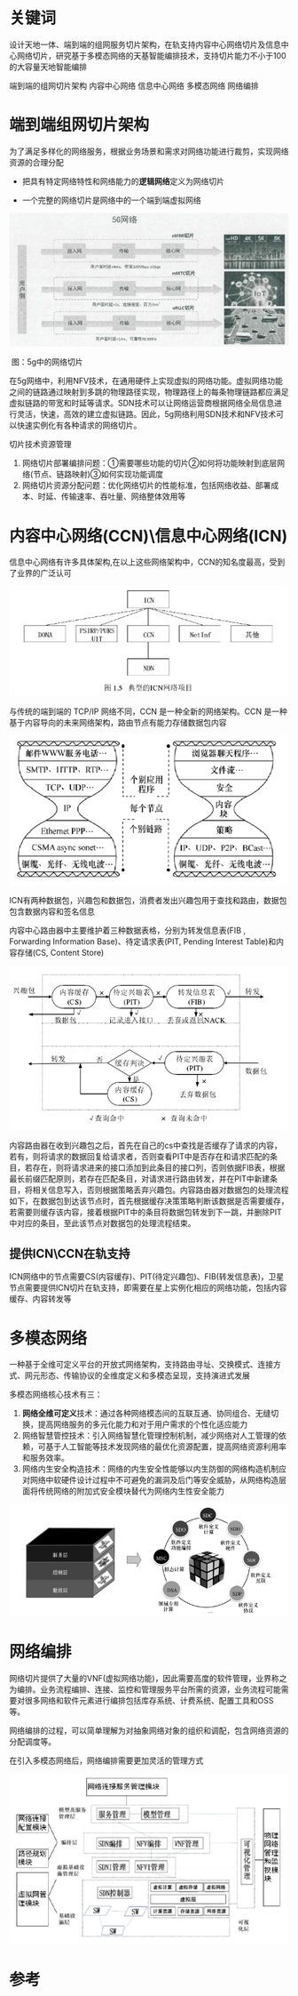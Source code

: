 # 关键词

设计天地一体、端到端的组网服务切片架构，在轨支持内容中心网络切片及信息中心网络切片，研究基于多模态网络的天基智能编排技术，支持切片能力不小于100的大容量天地智能编排

端到端的组网切片架构  内容中心网络  信息中心网络  多模态网络 网络编排

# 端到端组网切片架构

为了满足多样化的网络服务，根据业务场景和需求对网络功能进行裁剪，实现网络资源的合理分配

- 把具有特定网络特性和网络能力的**逻辑网络**定义为网络切片


- 一个完整的网络切片是网络中的一个端到端虚拟网络

![1](.\img\1.png)

​			图：5g中的网络切片

在5g网络中，利用NFV技术，在通用硬件上实现虚拟的网络功能。虚拟网络功能之间的链路通过映射到多跳的物理路径实现，物理路径上的每条物理链路都应满足虚拟链路的带宽和时延等请求。SDN技术可以让网络运营商根据网络全局信息进行灵活，快速，高效的建立虚拟链路。因此，5g网络利用SDN技术和NFV技术可以快速实例化有各种请求的网络切片。

切片技术资源管理

1. 网络切片部署编排问题：①需要哪些功能的切片②如何将功能映射到底层网络(节点、链路映射)③如何实现功能调度
2. 网络切片资源分配问题：优化网络切片的性能标准，包括网络收益、部署成本、时延、传输速率、吞吐量、网络整体效用等

# 内容中心网络(CCN)\信息中心网络(ICN)

信息中心网络有许多具体架构,在以上这些网络架构中，CCN的知名度最高，受到了业界的广泛认可

![4](.\IMG\4.png)

与传统的端到端的 TCP/IP 网络不同，CCN 是一种全新的网络架构。CCN 是一种基于内容导向的未来网络架构，路由节点有能力存储数据包内容

![2](.\img\2.png)

ICN有两种数据包，兴趣包和数据包，消费者发出兴趣包用于查找和路由，数据包包含数据内容和签名信息

内容中心路由器中主要维护着三种数据表格，分别为转发信息表(FIB ,  Forwarding Information Base)、待定请求表(PIT, Pending Interest Table)和内容存储(CS, Content Store)

![3](.\img\3.png)

内容路由器在收到兴趣包之后，首先在自己的cs中查找是否缓存了请求的内容，若有，则将请求的数据回复给请求者，否则查看PIT中是否存在和请求匹配的条目，若存在，则将请求进来的接口添加到此条目的接口列，否则依据FIB表，根据最长前缀匹配原则，若存在匹配条目，对请求进行路由转发，并在PIT中新建条目，将相关信息写入，否则根据策略丢弃兴趣包。内容路由器对数据包的处理流程如下，在数据包到达该节点时，首先根据缓存决策策略判断该数据是否需要缓存，若需要则缓存该内容，接着根据PIT中的条目将数据包转发到下一跳，并删除PIT中对应的条目，至此该节点对数据包的处理流程结束。

## 提供ICN\CCN在轨支持

ICN网络中的节点需要CS(内容缓存)、PIT(待定兴趣包)、FIB(转发信息表)，卫星节点需要提供ICN切片在轨支持，即需要在星上实例化相应的网络功能，包括内容缓存、内容转发等



# 多模态网络

一种基于全维可定义平台的开放式网络架构，支持路由寻址、交换模式、连接方式、网元形态、传输协议的全维度定义和多模态呈现，支持演进式发展

多模态网络核心技术有三：

1. **网络全维可定义**技术：通过各种网络模态间的互联互通、协同组合、无缝切换，提高网络服务的多元化能力和对于用户需求的个性化适应能力
2. 网络智慧管控技术：引入网络智慧化管理控制机制，减少网络对人工管理的依赖，可基于人工智能等技术发现网络的最优化资源配置，提高网络资源利用率和服务效率。
3. 网络内生安全构造技术：网络的内生安全性能够以内生防御的网络构造机制应对网络中软硬件设计过程中不可避免的漏洞及后门等安全威胁，从网络构造层面将传统网络的附加式安全模块替代为网络内生性安全能力

![6](.\img\6.png)

# 网络编排

网络切片提供了大量的VNF(虚拟网络功能)，因此需要高度的软件管理，业界称之为编排。业务流程编排、连接、监控和管理服务平台所需的资源，业务流程可能需要对很多网络和软件元素进行编排包括库存系统、计费系统、配置工具和OSS等。

网络编排的过程，可以简单理解为对抽象网络对象的组织和调配，包含网络资源的分配调度等。

在引入多模态网络后，网络编排需要更加灵活的管理方式

![5](.\img\5.png)





# 参考

